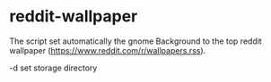 # reddit-wallpaper
The script set automatically the gnome Background to the top reddit wallpaper (https://www.reddit.com/r/wallpapers.rss).

-d set storage directory

